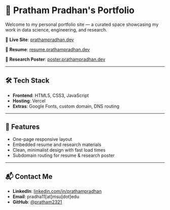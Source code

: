 # 👋 Pratham Pradhan's Portfolio

Welcome to my personal portfolio site — a curated space showcasing my work in data science, engineering, and research.

🔗 **Live Site**: [prathampradhan.dev](https://prathampradhan.dev)

📄 **Resume**: [resume.prathampradhan.dev](https://resume.prathampradhan.dev)

🧠 **Research Poster**: [poster.prathampradhan.dev](https://poster.prathampradhan.dev)

---

## 🛠️ Tech Stack

- **Frontend**: HTML5, CSS3, JavaScript
- **Hosting**: Vercel
- **Extras**: Google Fonts, custom domain, DNS routing

---

## 🚀 Features

- One-page responsive layout
- Embedded resume and research materials
- Clean, minimalist design with fast load times
- Subdomain routing for resume & research poster

---

## 📬 Contact Me

- **LinkedIn**: [linkedin.com/in/prathampradhan](https://linkedin.com/in/prathampradhan)
- **Email**: pradha11[at]msu[dot]edu
- **GitHub**: [@pratham2321](https://github.com/pratham2321)
